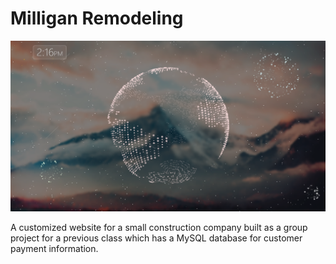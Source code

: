 # Milligan Remodeling

![alt text](https://github.com/OReynolds123/Stars-and-Globe-Wallpaper/blob/main/image.png?raw=true)

A customized website for a small construction company built as a group project for a previous class which has a MySQL database for customer payment information.
